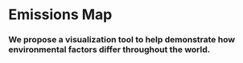 # Emissions Map

### We propose a visualization tool to help demonstrate how environmental factors differ throughout the world.